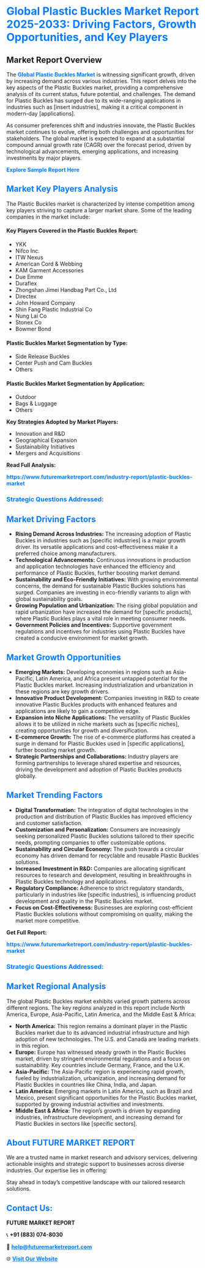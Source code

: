 <h1 style="color: #007BFF;">Global Plastic Buckles Market Report 2025-2033: Driving Factors, Growth Opportunities, and Key Players</h1>

<section id="overview">
<h2>Market Report Overview</h2>
<p>The <a href="https://www.futuremarketreport.com/industry-report/plastic-buckles-market" style="color: #007BFF; text-decoration: none;"><strong>Global Plastic Buckles Market</strong></a> is witnessing significant growth, driven by increasing demand across various industries. This report delves into the key aspects of the Plastic Buckles market, providing a comprehensive analysis of its current status, future potential, and challenges. The demand for Plastic Buckles has surged due to its wide-ranging applications in industries such as [insert industries], making it a critical component in modern-day [applications].</p>
<p>As consumer preferences shift and industries innovate, the Plastic Buckles market continues to evolve, offering both challenges and opportunities for stakeholders. The global market is expected to expand at a substantial compound annual growth rate (CAGR) over the forecast period, driven by technological advancements, emerging applications, and increasing investments by major players.</p>
</section>

<section id="overview">
<p><a href="https://www.futuremarketreport.com/request-sample/reportId=26879" style="color: #007BFF; text-decoration: none;"><strong>Explore Sample Report Here</strong></a></p>
</section>

<section id="key-players">
<h2 style="color: #007BFF;">Market Key Players Analysis</h2>
<p>The Plastic Buckles market is characterized by intense competition among key players striving to capture a larger market share. Some of the leading companies in the market include:</p>
<h4>Key Players Covered in the Plastic Buckles Report:</h4>
<ul><li>YKK</li><li>Nifco Inc.</li><li>ITW Nexus</li><li>American Cord &amp; Webbing</li><li>KAM Garment Accessories</li><li>Due Emme</li><li>Duraflex</li><li>Zhongshan Jimei Handbag Part Co., Ltd</li><li>Directex</li><li>John Howard Company</li><li>Shin Fang Plastic Industrial Co</li><li>Nung Lai Co</li><li>Stonex Co</li><li>Bowmer Bond</li></ul>
<h4>Plastic Buckles Market Segmentation by Type:</h4>
<ul><li>Side Release Buckles</li><li>Center Push and Cam Buckles</li><li>Others</li></ul>

<h4>Plastic Buckles Market Segmentation by Application:</h4>
<ul><li>Outdoor</li><li>Bags &amp; Luggage</li><li>Others</li></ul>
<p><strong>Key Strategies Adopted by Market Players:</strong></p>
<ul>
<li>Innovation and R&D</li>
<li>Geographical Expansion</li>
<li>Sustainability Initiatives</li>
<li>Mergers and Acquisitions</li>
</ul>
</section>

<section>
<p><strong>Read Full Analysis: </strong></p><a href="https://www.futuremarketreport.com/industry-report/plastic-buckles-market" style="color: #007BFF; text-decoration: none;"><strong>https://www.futuremarketreport.com/industry-report/plastic-buckles-market</strong></a>
<h3 style="color: #007BFF;">Strategic Questions Addressed:</h3>
</section>

<section id="driving-factors">
<h2 style="color: #007BFF;">Market Driving Factors</h2>
<ul>
<li><strong>Rising Demand Across Industries:</strong> The increasing adoption of Plastic Buckles in industries such as [specific industries] is a major growth driver. Its versatile applications and cost-effectiveness make it a preferred choice among manufacturers.</li>
<li><strong>Technological Advancements:</strong> Continuous innovations in production and application technologies have enhanced the efficiency and performance of Plastic Buckles, further boosting market demand.</li>
<li><strong>Sustainability and Eco-Friendly Initiatives:</strong> With growing environmental concerns, the demand for sustainable Plastic Buckles solutions has surged. Companies are investing in eco-friendly variants to align with global sustainability goals.</li>
<li><strong>Growing Population and Urbanization:</strong> The rising global population and rapid urbanization have increased the demand for [specific products], where Plastic Buckles plays a vital role in meeting consumer needs.</li>
<li><strong>Government Policies and Incentives:</strong> Supportive government regulations and incentives for industries using Plastic Buckles have created a conducive environment for market growth.</li>
</ul>
</section>

<section id="growth-opportunities">
<h2 style="color: #007BFF;">Market Growth Opportunities</h2>
<ul>
<li><strong>Emerging Markets:</strong> Developing economies in regions such as Asia-Pacific, Latin America, and Africa present untapped potential for the Plastic Buckles market. Increasing industrialization and urbanization in these regions are key growth drivers.</li>
<li><strong>Innovative Product Development:</strong> Companies investing in R&D to create innovative Plastic Buckles products with enhanced features and applications are likely to gain a competitive edge.</li>
<li><strong>Expansion into Niche Applications:</strong> The versatility of Plastic Buckles allows it to be utilized in niche markets such as [specific niches], creating opportunities for growth and diversification.</li>
<li><strong>E-commerce Growth:</strong> The rise of e-commerce platforms has created a surge in demand for Plastic Buckles used in [specific applications], further boosting market growth.</li>
<li><strong>Strategic Partnerships and Collaborations:</strong> Industry players are forming partnerships to leverage shared expertise and resources, driving the development and adoption of Plastic Buckles products globally.</li>
</ul>
</section>

<section id="trending-factors">
<h2 style="color: #007BFF;">Market Trending Factors</h2>
<ul>
<li><strong>Digital Transformation:</strong> The integration of digital technologies in the production and distribution of Plastic Buckles has improved efficiency and customer satisfaction.</li>
<li><strong>Customization and Personalization:</strong> Consumers are increasingly seeking personalized Plastic Buckles solutions tailored to their specific needs, prompting companies to offer customizable options.</li>
<li><strong>Sustainability and Circular Economy:</strong> The push towards a circular economy has driven demand for recyclable and reusable Plastic Buckles solutions.</li>
<li><strong>Increased Investment in R&D:</strong> Companies are allocating significant resources to research and development, resulting in breakthroughs in Plastic Buckles technology and applications.</li>
<li><strong>Regulatory Compliance:</strong> Adherence to strict regulatory standards, particularly in industries like [specific industries], is influencing product development and quality in the Plastic Buckles market.</li>
<li><strong>Focus on Cost-Effectiveness:</strong> Businesses are exploring cost-efficient Plastic Buckles solutions without compromising on quality, making the market more competitive.</li>
</ul>
</section>

<section>
<p><strong>Get Full Report: </strong></p><a href="https://www.futuremarketreport.com/industry-report/plastic-buckles-market" style="color: #007BFF; text-decoration: none;"><strong>https://www.futuremarketreport.com/industry-report/plastic-buckles-market</strong></a>
<h3 style="color: #007BFF;">Strategic Questions Addressed:</h3>
</section>


<section id="regional-analysis">
<h2 style="color: #007BFF;">Market Regional Analysis</h2>
<p>The global Plastic Buckles market exhibits varied growth patterns across different regions. The key regions analyzed in this report include North America, Europe, Asia-Pacific, Latin America, and the Middle East & Africa:</p>
<ul>
<li><strong>North America:</strong> This region remains a dominant player in the Plastic Buckles market due to its advanced industrial infrastructure and high adoption of new technologies. The U.S. and Canada are leading markets in this region.</li>
<li><strong>Europe:</strong> Europe has witnessed steady growth in the Plastic Buckles market, driven by stringent environmental regulations and a focus on sustainability. Key countries include Germany, France, and the U.K.</li>
<li><strong>Asia-Pacific:</strong> The Asia-Pacific region is experiencing rapid growth, fueled by industrialization, urbanization, and increasing demand for Plastic Buckles in countries like China, India, and Japan.</li>
<li><strong>Latin America:</strong> Emerging markets in Latin America, such as Brazil and Mexico, present significant opportunities for the Plastic Buckles market, supported by growing industrial activities and investments.</li>
<li><strong>Middle East & Africa:</strong> The region’s growth is driven by expanding industries, infrastructure development, and increasing demand for Plastic Buckles in sectors like [specific sectors].</li>
</ul>
</section>

<footer>
<h2 style="color: #007BFF;">About FUTURE MARKET REPORT</h2>
<p>We are a trusted name in market research and advisory services, delivering actionable insights and strategic support to businesses across diverse industries. Our expertise lies in offering:</p>

<p>Stay ahead in today’s competitive landscape with our tailored research solutions.</p>

<h2 style="color: #007BFF;">Contact Us:</h2>
<p><strong>FUTURE MARKET REPORT</strong></p>
<p>📞 <strong>+91 (883) 074-8030</strong></p>
<p>📧 <strong><a href="mailto:help@futuremarketreport.com" style="color: #007BFF;">help@futuremarketreport.com</a></strong></p>
<p>🌐 <strong><a href="https://www.futuremarketreport.com/" style="color: #007BFF;">Visit Our Website</a></strong></p>
</footer>